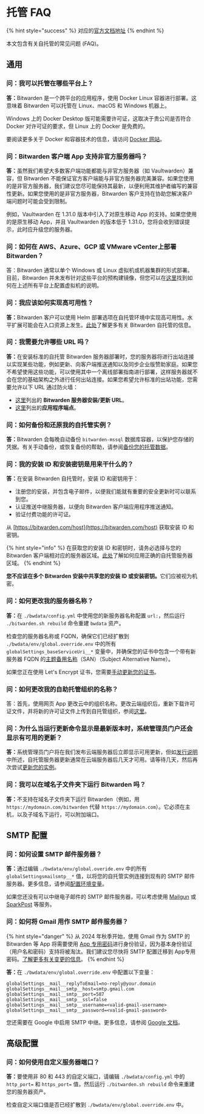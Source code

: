 # 托管 FAQ

{% hint style="success" %}
对应的[官方文档地址](https://bitwarden.com/help/article/hosting-faqs/)
{% endhint %}

本文包含有关自托管的常见问题 (FAQ)。

## 通用 <a href="#general" id="general"></a>

### 问：我可以托管在哪些平台上？ <a href="#q-what-platforms-can-i-host-on" id="q-what-platforms-can-i-host-on"></a>

**答：**&#x42;itwarden 是一个跨平台的应用程序，使用 Docker Linux 容器进行部署。这意味着 Bitwarden 可以托管在 Linux、macOS 和 Windows 机器上。

Windows 上的 Docker Desktop 版可能需要许可证，这取决于贵公司是否符合 Docker 对许可证的要求，但 Linux 上的 Docker 是免费的。

要阅读更多关于 Docker 和容器技术的信息，请访问 [Docker 网站](https://www.docker.com/why-docker)。

### 问：Bitwarden 客户端 App 支持非官方服务器吗？ <a href="#q-do-bitwarden-client-apps-support-non-official-servers" id="q-do-bitwarden-client-apps-support-non-official-servers"></a>

**答：**&#x867D;然我们希望大多数客户端功能都能与非官方服务器（如 Vaultwarden）兼容，但 Bitwarden 不能保证官方客户端能与非官方服务器完美兼容。如果您使用的是非官方服务器，我们建议您尽可能保持其最新，以便利用其维护者编写的兼容性更新。如果您使用的是非官方服务器，Bitwarden 客户支持在协助您解决客户端问题时可能会受到限制。

例如，Vaultwarden 在 1.31.0 版本中引入了对原生移动 App 的支持。如果您使用的是原生移动 App，并且 Vaultwarden 的版本低于 1.31.0，您将会收到错误提示，此时应升级您的服务器。

### 问：如何在 AWS、Azure、GCP 或 VMware vCenter上部署 Bitwarden？ <a href="#q-how-do-i-deploy-bitwarden-on-aws-azure-gcp-or-vmware-vcenter" id="q-how-do-i-deploy-bitwarden-on-aws-azure-gcp-or-vmware-vcenter"></a>

答：Bitwarden 通常以单个 Windows 或 Linux 虚拟机或机器集群的形式部署。目前，Bitwarden 并未发布针对这些平台的预构建镜像，但您可以在[这里](self-host-an-organization.md)找到如何在上述所有平台上配置虚拟机的说明。

### 问：我应该如何实现高可用性？ <a href="#q-how-should-i-achieve-high-availability" id="q-how-should-i-achieve-high-availability"></a>

**答：**&#x42;itwarden 客户可以使用 Helm 部署选项在自托管环境中实现高可用性。水平扩展可能会在入口资源上发生。[此处](install-and-deploy-guides/helm/self-host-with-helm.md)了解更多有关 Bitwarden 自托管的信息。

### 问：我需要允许哪些 URL 吗？ <a href="#q-do-i-need-to-allow-any-urls" id="q-do-i-need-to-allow-any-urls"></a>

**答：**&#x5728;安装标准的自托管 Bitwarden 服务器部署时，您的服务器将进行出站连接以实现某些功能，例如更新、向客户端推送通知以及同步企业版赞助家庭。如果您不希望使用这些功能，可以使用其中一个离线部署指南进行部署，这样服务器就不会在您的基础架构之外进行任何出站连接。如果您希望允许标准的出站功能，您需要允许以下 URL 通过防火墙：

* [这里](../security/bitwarden-addresses-and-repositories.md#bitwarden-applications)列出的 **Bitwarden 服务器安装/更新 URL**。
* [这里](../security/bitwarden-addresses-and-repositories.md#application-endpoints)列出的**应用程序端点**。

### 问：如何备份和还原我的自托管实例？ <a href="#q-how-do-i-backup-and-restore-my-self-hosted-instance" id="q-how-do-i-backup-and-restore-my-self-hosted-instance"></a>

**答：**&#x42;itwarden 会每晚自动备份 `bitwarden-mssql` 数据库容器，以保护您存储的凭据。有关手动备份，或恢复备份的帮助，请参阅[备份您的托管数据](backup-your-hosted-data.md)。

### 问：我的安装 ID 和安装密钥是用来干什么的？ <a href="#q-what-are-my-installation-id-and-installation-key-used-for" id="q-what-are-my-installation-id-and-installation-key-used-for"></a>

**答：**&#x5728;安装 Bitwarden 自托管时，安装 ID 和密钥用于：

* 注册您的安装，并包含电子邮件，以便我们能就有重要的安全更新时可以联系到您。&#x20;
* 认证推送中继服务器，以便向 Bitwarden 客户端应用程序推送通知。&#x20;
* 验证付费功能的许可证。&#x20;

从 [https://bitwarden.com/host](https://bitwarden.com/host) 获取安装 ID 和密钥。

{% hint style="info" %}
在获取您的安装 ID 和密钥时，请务必选择与您的 Bitwarden 客户端相对应的服务器区域。[此处](../security/server-geographies.md#connect-your-self-hosted-server)了解如何应用正确的自托管服务器区域。
{% endhint %}

**您不应该在多个 Bitwarden 安装中共享您的安装 ID 或安装密钥。**&#x5B83;们应被视为机密。

### 问：如何更改我的服务器名称？ <a href="#q-how-do-i-change-the-name-of-my-server" id="q-how-do-i-change-the-name-of-my-server"></a>

**答：**&#x5728; `./bwdata/config.yml` 中使用您的新服务器名称配置 `url:`，然后运行 `./bitwarden.sh rebuild` 命令重建 `bwdata` 资产。

检查您的服务器名称或 FQDN，确保它们已经扩散到 `./bwdata/env/global.override.env` 中的所有 `globalSettings_baseServiceUri__*` 变量中，并确保您的证书中包含一个带有新服务器 FQDN 的[主题备用名称](https://zh.wikipedia.org/wiki/%E4%B8%BB%E9%A2%98%E5%A4%87%E7%94%A8%E5%90%8D%E7%A7%B0)（SAN）（Subject Alternative Name）。

如果您正在使用 Let's Encrypt 证书，您需要[手动更新您的证书](certificate-options.md#manually-update-a-lets-encrypt-certificate)。

### 问：如何更改我的自助托管组织的名称？ <a href="#q-how-do-i-change-the-name-of-my-self-hosted-organization" id="q-how-do-i-change-the-name-of-my-self-hosted-organization"></a>

答：首先，使用网页 App 更改云中的组织名称。更改云端组织后，重新下载许可证文件，并将新的许可证文件上传到自托管组织，参阅[这里](licensing-for-paid-features.md#organization-license)。

### 问：为什么当运行更新命令显示是最新版本时，系统管理员门户还会显示有可用的更新？ <a href="#q-why-does-the-admin-portal-show-an-update-available-when-update-and-updateself-show-im-on-the-lates" id="q-why-does-the-admin-portal-show-an-update-available-when-update-and-updateself-show-im-on-the-lates"></a>

**答：**&#x7CFB;统管理员门户将在我们发布云端服务器后立即显示可用更新，但如[发行说明](../release-notes.md)中所述，自托管服务器更新通常在云端服务器后几天才可用。请等待几天，然后再次尝试[更新您的实例](update-your-instance.md)。

### 问：我可以在域名子文件夹下运行 Bitwarden 吗？ <a href="#q-can-i-run-bitwarden-under-a-domain-subfolder" id="q-can-i-run-bitwarden-under-a-domain-subfolder"></a>

**答：**&#x4E0D;支持在域名子文件夹下运行 Bitwarden（例如，用 `https://mydomain.com/bitwarden` 代替 `https://mydomain.com`）。它必须在主机，以及子域名下运行，可以附加端口。

## SMTP 配置 <a href="#smtp-configuration" id="smtp-configuration"></a>

### 问：如何设置 SMTP 邮件服务器？ <a href="#q-how-do-i-set-up-an-smtp-mail-server" id="q-how-do-i-set-up-an-smtp-mail-server"></a>

**答：**&#x901A;过编辑 `./bwdata/env/global.overide.env` 中的所有 `globalSettingsmailsmtp__*` 值，以将您的自托管实例连接到现有的 SMTP 邮件服务器。更多信息，请参阅[配置环境变量](configure-environment-variables.md)。

如果您还没有可以中继电子邮件的 SMTP 邮件服务器，可以考虑使用 [Mailgun](https://www.mailgun.com/) 或 [SparkPost](https://www.sparkpost.com/) 等服务。

### 问：如何将 Gmail 用作 SMTP 邮件服务器？ <a href="#q-how-do-i-use-gmail-as-an-smtp-mail-server" id="q-how-do-i-use-gmail-as-an-smtp-mail-server"></a>

{% hint style="danger" %}
从 2024 年秋季开始，使用 Gmail 作为 SMTP 的 Bitwarden 等 App 将需要使用 [App 专用密码](https://support.google.com/mail/answer/185833?hl=zh-Hans)进行身份验证，因为基本身份验证（用户名和密码）支持将被淘汰。我们建议您尽快将 SMTP 配置迁移到 App专用 密码。[了解更多有关变更的信息](https://support.google.com/a/answer/14114704?hl=zh-Hans)。
{% endhint %}

**答：**&#x5728; `./bwdata/env/global.override.env` 中配置以下变量：

```systemd
globalSettings__mail__replyToEmail=no-reply@your.domain
globalSettings__mail__smtp__host=smtp.gmail.com
globalSettings__mail__smtp__port=587
globalSettings__mail__smtp__ssl=false
globalSettings__mail__smtp__username=<valid-gmail-username>
globalSettings__mail__smtp__password=<valid-gmail-password>
```

您还需要在 Google 中启用 SMTP 中继。更多信息，请参阅 [Google 文档](https://support.google.com/a/answer/176600?hl=zh-Hans)。

## 高级配置 <a href="#advanced-configuration" id="advanced-configuration"></a>

### 问：如何使用自定义服务器端口？ <a href="#how-do-i-use-custom-server-ports" id="how-do-i-use-custom-server-ports"></a>

**答：**&#x8981;使用非 80 和 443 的自定义端口，请编辑 `./bwdata/config.yml` 中的 `http_port=` 和 `https_port=` 值，然后运行 `./bitwarden.sh rebuild` 命令来重建您的服务器资产。

检查自定义端口值是否已经扩散到 `./bwdata/env/global.override.env` 中。
